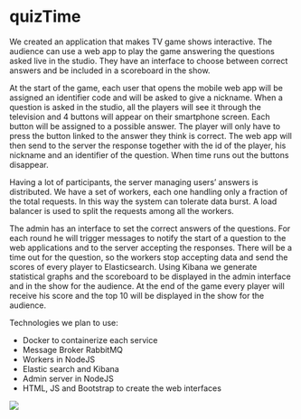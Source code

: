 # quizTime
We created an application that makes TV game shows interactive. The audience can use a web app to play the game answering the questions asked live in the studio. They have an interface to choose between correct answers and be included in a scoreboard in the show.

At the start of the game, each user that opens the mobile web app will be assigned an identifier code and will be asked to give a nickname. When a question is asked in the studio, all the players will see it through the television and 4 buttons will appear on their smartphone screen. Each button will be assigned to a possible answer. The player will only have to press the button linked to the answer they think is correct. The web app will then send to the server the response together with the id of the player, his nickname and an identifier of the question. When time runs out the buttons disappear.

Having a lot of participants, the server managing users’ answers is distributed. We have a set of workers, each one handling only a fraction of the total requests. In this way the system can tolerate data burst. A load balancer is used to split the requests among all the workers.

The admin has an interface to set the correct answers of the questions. For each round he will trigger messages to notify the start of a question to the web applications and to the server accepting the responses. There will be a time out for the question, so the workers stop accepting data and send the scores of every player to Elasticsearch. Using Kibana we generate statistical graphs and the scoreboard to be displayed in the admin interface and in the show for the audience. At the end of the game every player will receive his score and the top 10 will be displayed in the show for the audience.

Technologies we plan to use:
- Docker to containerize each service
- Message Broker RabbitMQ
- Workers in NodeJS
- Elastic search and Kibana
- Admin server in NodeJS
- HTML, JS and Bootstrap to create the web interfaces


<!--
<img src="newschema.png" width="800"> 
-->
<img src="https://lh3.googleusercontent.com/d/1q5JnkuTBy4Vqy0xRsl7eiPvuR5x0gICO">
